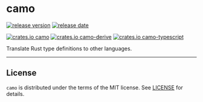 # camo

[![release version][github-release-version]][github-releases]
[![release date][github-release-date]][github-releases]

[![crates.io camo][cratesio-version-camo]][docsrs-crate-camo]
[![crates.io camo-derive][cratesio-version-camo-derive]][docsrs-crate-camo-derive]
[![crates.io camo-typescript][cratesio-version-camo-typescript]][docsrs-crate-camo-typescript]

Translate Rust type definitions to other languages.

---

## License

`camo` is distributed under the terms of the MIT license. See [LICENSE](LICENSE) for details.

[github-release-version]: https://img.shields.io/github/v/release/philipahlberg/camo?label=latest%20release
[github-release-date]: https://img.shields.io/github/release-date/philipahlberg/camo
[github-releases]: https://github.com/philipahlberg/camo/releases
[docsrs-crate-camo]: https://docs.rs/camo
[docsrs-crate-camo-derive]: https://docs.rs/camo-derive
[docsrs-crate-camo-typescript]: https://docs.rs/camo-typescript
[cratesio-version-camo]: https://img.shields.io/crates/v/camo?label=camo
[cratesio-version-camo-derive]: https://img.shields.io/crates/v/camo-derive?label=camo_derive
[cratesio-version-camo-typescript]: https://img.shields.io/crates/v/camo-typescript?label=camo_typescript
